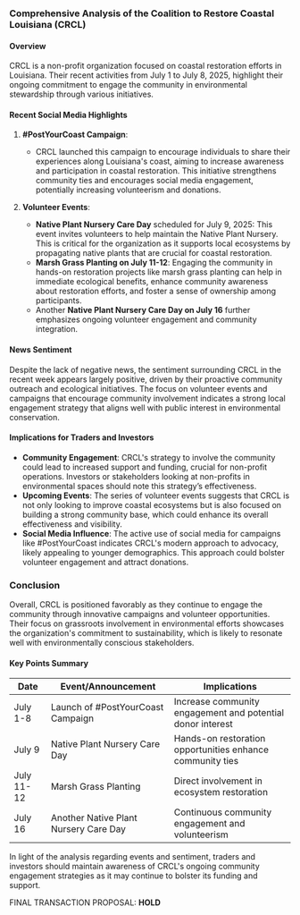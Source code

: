 ### Comprehensive Analysis of the Coalition to Restore Coastal Louisiana (CRCL)

#### Overview
CRCL is a non-profit organization focused on coastal restoration efforts in Louisiana. Their recent activities from July 1 to July 8, 2025, highlight their ongoing commitment to engage the community in environmental stewardship through various initiatives.

#### Recent Social Media Highlights
1. **#PostYourCoast Campaign**:
   - CRCL launched this campaign to encourage individuals to share their experiences along Louisiana's coast, aiming to increase awareness and participation in coastal restoration. This initiative strengthens community ties and encourages social media engagement, potentially increasing volunteerism and donations.

2. **Volunteer Events**:
   - **Native Plant Nursery Care Day** scheduled for July 9, 2025: This event invites volunteers to help maintain the Native Plant Nursery. This is critical for the organization as it supports local ecosystems by propagating native plants that are crucial for coastal restoration.
   - **Marsh Grass Planting on July 11-12**: Engaging the community in hands-on restoration projects like marsh grass planting can help in immediate ecological benefits, enhance community awareness about restoration efforts, and foster a sense of ownership among participants.
   - Another **Native Plant Nursery Care Day on July 16** further emphasizes ongoing volunteer engagement and community integration.

#### News Sentiment
Despite the lack of negative news, the sentiment surrounding CRCL in the recent week appears largely positive, driven by their proactive community outreach and ecological initiatives. The focus on volunteer events and campaigns that encourage community involvement indicates a strong local engagement strategy that aligns well with public interest in environmental conservation.

#### Implications for Traders and Investors
- **Community Engagement**: CRCL's strategy to involve the community could lead to increased support and funding, crucial for non-profit operations. Investors or stakeholders looking at non-profits in environmental spaces should note this strategy’s effectiveness.
- **Upcoming Events**: The series of volunteer events suggests that CRCL is not only looking to improve coastal ecosystems but is also focused on building a strong community base, which could enhance its overall effectiveness and visibility.
- **Social Media Influence**: The active use of social media for campaigns like #PostYourCoast indicates CRCL's modern approach to advocacy, likely appealing to younger demographics. This approach could bolster volunteer engagement and attract donations.

### Conclusion
Overall, CRCL is positioned favorably as they continue to engage the community through innovative campaigns and volunteer opportunities. Their focus on grassroots involvement in environmental efforts showcases the organization's commitment to sustainability, which is likely to resonate well with environmentally conscious stakeholders.

#### Key Points Summary

| Date          | Event/Announcement                                     | Implications                                                   |
|---------------|-------------------------------------------------------|---------------------------------------------------------------|
| July 1-8     | Launch of #PostYourCoast Campaign                      | Increase community engagement and potential donor interest     |
| July 9       | Native Plant Nursery Care Day                          | Hands-on restoration opportunities enhance community ties      |
| July 11-12   | Marsh Grass Planting                                   | Direct involvement in ecosystem restoration                    |
| July 16      | Another Native Plant Nursery Care Day                  | Continuous community engagement and volunteerism               |

In light of the analysis regarding events and sentiment, traders and investors should maintain awareness of CRCL's ongoing community engagement strategies as it may continue to bolster its funding and support. 

FINAL TRANSACTION PROPOSAL: **HOLD**